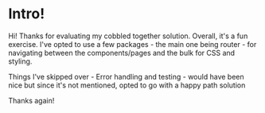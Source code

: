 # Intro!

Hi! Thanks for evaluating my cobbled together solution. Overall, it's a fun exercise. I've opted to use a few packages - the main one being router - for navigating between the components/pages and the bulk for CSS and styling. 

Things I've skipped over - Error handling and testing - would have been nice but since it's not mentioned, opted to go with a happy path solution

Thanks again!